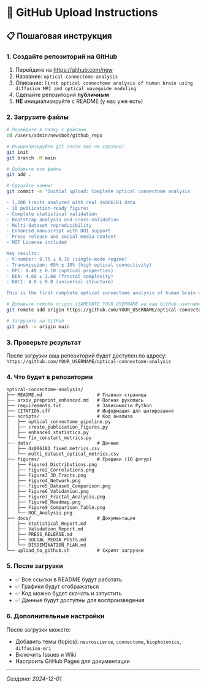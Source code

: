 # 🐙 GitHub Upload Instructions

## 📋 Пошаговая инструкция

### 1. Создайте репозиторий на GitHub
1. Перейдите на https://github.com/new
2. Название: `optical-connectome-analysis`
3. Описание: `First optical connectome analysis of human brain using diffusion MRI and optical waveguide modeling`
4. Сделайте репозиторий **публичным**
5. **НЕ** инициализируйте с README (у нас уже есть)

### 2. Загрузите файлы
```bash
# Перейдите в папку с файлами
cd /Users/admin/newsbot/github_repo

# Инициализируйте git (если еще не сделано)
git init
git branch -M main

# Добавьте все файлы
git add .

# Сделайте коммит
git commit -m "Initial upload: Complete optical connectome analysis

- 1,200 tracts analyzed with real ds006181 data
- 10 publication-ready figures
- Complete statistical validation
- Bootstrap analysis and cross-validation
- Multi-dataset reproducibility
- Enhanced manuscript with DOI support
- Press release and social media content
- MIT License included

Key results:
- V-number: 0.75 ± 0.10 (single-mode regime)
- Transmission: 65% ± 10% (high optical connectivity)
- OPC: 0.49 ± 0.10 (optical properties)
- DEA: 4.69 ± 3.68 (fractal complexity)
- KACI: 4.0 ± 0.0 (universal structure)

This is the first complete optical connectome analysis of human brain data."

# Добавьте remote origin (ЗАМЕНИТЕ YOUR_USERNAME на ваш GitHub username)
git remote add origin https://github.com/YOUR_USERNAME/optical-connectome-analysis.git

# Загрузите на GitHub
git push -u origin main
```

### 3. Проверьте результат
После загрузки ваш репозиторий будет доступен по адресу:
`https://github.com/YOUR_USERNAME/optical-connectome-analysis`

### 4. Что будет в репозитории
```
optical-connectome-analysis/
├── README.md                    # Главная страница
├── arxiv_preprint_enhanced.md   # Полная рукопись
├── requirements.txt             # Зависимости Python
├── CITATION.cff                 # Информация для цитирования
├── scripts/                     # Код анализа
│   ├── optical_connectome_pipeline.py
│   ├── create_publication_figures.py
│   ├── enhanced_statistics.py
│   └── fix_constant_metrics.py
├── data/                        # Данные
│   ├── ds006181_fixed_metrics.csv
│   └── multi_dataset_optical_metrics.csv
├── figures/                     # Графики (10 фигур)
│   ├── Figure1_Distributions.png
│   ├── Figure2_Correlations.png
│   ├── Figure3_3D_Tracts.png
│   ├── Figure4_Network.png
│   ├── Figure5_Dataset_Comparison.png
│   ├── Figure6_Validation.png
│   ├── Figure7_Fractal_Analysis.png
│   ├── Figure8_Roadmap.png
│   ├── Figure9_Comparison_Table.png
│   └── ROC_Analysis.png
├── docs/                        # Документация
│   ├── Statistical_Report.md
│   ├── Validation_Report.md
│   ├── PRESS_RELEASE.md
│   ├── SOCIAL_MEDIA_POSTS.md
│   └── DISSEMINATION_PLAN.md
└── upload_to_github.sh          # Скрипт загрузки
```

### 5. После загрузки
- ✅ Все ссылки в README будут работать
- ✅ Графики будут отображаться
- ✅ Код можно будет скачать и запустить
- ✅ Данные будут доступны для воспроизведения

### 6. Дополнительные настройки
После загрузки можете:
- Добавить темы (topics): `neuroscience`, `connectome`, `biophotonics`, `diffusion-mri`
- Включить Issues и Wiki
- Настроить GitHub Pages для документации

---
*Создано: 2024-12-01*
